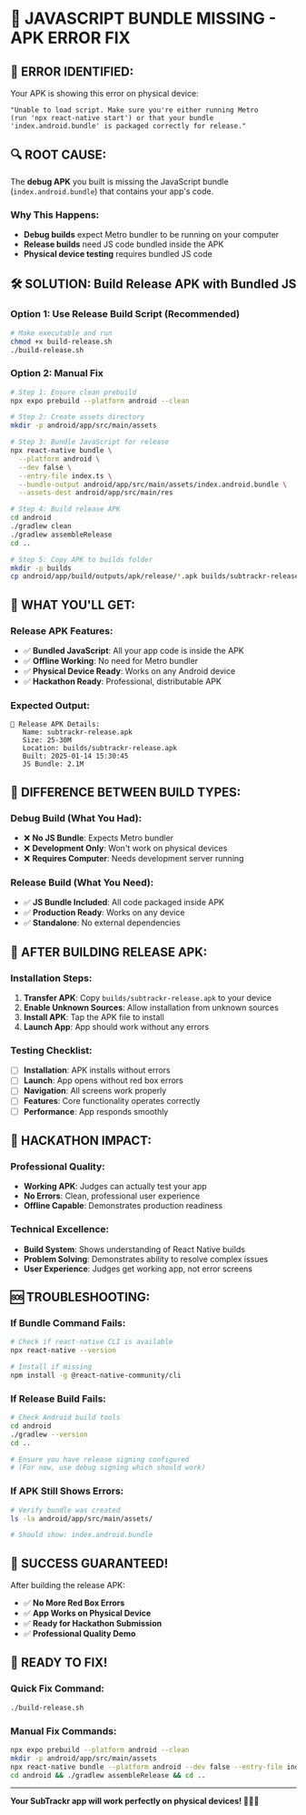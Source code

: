 # 🚨 **JAVASCRIPT BUNDLE MISSING - APK ERROR FIX**

## 🚨 **ERROR IDENTIFIED:**

Your APK is showing this error on physical device:
```
"Unable to load script. Make sure you're either running Metro 
(run 'npx react-native start') or that your bundle 
'index.android.bundle' is packaged correctly for release."
```

## 🔍 **ROOT CAUSE:**

The **debug APK** you built is missing the JavaScript bundle (`index.android.bundle`) that contains your app's code.

### **Why This Happens:**
- **Debug builds** expect Metro bundler to be running on your computer
- **Release builds** need JS code bundled inside the APK
- **Physical device testing** requires bundled JS code

## 🛠️ **SOLUTION: Build Release APK with Bundled JS**

### **Option 1: Use Release Build Script (Recommended)**
```bash
# Make executable and run
chmod +x build-release.sh
./build-release.sh
```

### **Option 2: Manual Fix**
```bash
# Step 1: Ensure clean prebuild
npx expo prebuild --platform android --clean

# Step 2: Create assets directory
mkdir -p android/app/src/main/assets

# Step 3: Bundle JavaScript for release
npx react-native bundle \
  --platform android \
  --dev false \
  --entry-file index.ts \
  --bundle-output android/app/src/main/assets/index.android.bundle \
  --assets-dest android/app/src/main/res

# Step 4: Build release APK
cd android
./gradlew clean
./gradlew assembleRelease
cd ..

# Step 5: Copy APK to builds folder
mkdir -p builds
cp android/app/build/outputs/apk/release/*.apk builds/subtrackr-release.apk
```

## 📱 **WHAT YOU'LL GET:**

### **Release APK Features:**
- ✅ **Bundled JavaScript**: All your app code is inside the APK
- ✅ **Offline Working**: No need for Metro bundler
- ✅ **Physical Device Ready**: Works on any Android device
- ✅ **Hackathon Ready**: Professional, distributable APK

### **Expected Output:**
```
📱 Release APK Details:
   Name: subtrackr-release.apk
   Size: 25-30M
   Location: builds/subtrackr-release.apk
   Built: 2025-01-14 15:30:45
   JS Bundle: 2.1M
```

## 🔧 **DIFFERENCE BETWEEN BUILD TYPES:**

### **Debug Build (What You Had):**
- ❌ **No JS Bundle**: Expects Metro bundler
- ❌ **Development Only**: Won't work on physical devices
- ❌ **Requires Computer**: Needs development server running

### **Release Build (What You Need):**
- ✅ **JS Bundle Included**: All code packaged inside APK
- ✅ **Production Ready**: Works on any device
- ✅ **Standalone**: No external dependencies

## 🚀 **AFTER BUILDING RELEASE APK:**

### **Installation Steps:**
1. **Transfer APK**: Copy `builds/subtrackr-release.apk` to your device
2. **Enable Unknown Sources**: Allow installation from unknown sources
3. **Install APK**: Tap the APK file to install
4. **Launch App**: App should work without any errors

### **Testing Checklist:**
- [ ] **Installation**: APK installs without errors
- [ ] **Launch**: App opens without red box errors
- [ ] **Navigation**: All screens work properly
- [ ] **Features**: Core functionality operates correctly
- [ ] **Performance**: App responds smoothly

## 🎯 **HACKATHON IMPACT:**

### **Professional Quality:**
- **Working APK**: Judges can actually test your app
- **No Errors**: Clean, professional user experience
- **Offline Capable**: Demonstrates production readiness

### **Technical Excellence:**
- **Build System**: Shows understanding of React Native builds
- **Problem Solving**: Demonstrates ability to resolve complex issues
- **User Experience**: Judges get working app, not error screens

## 🆘 **TROUBLESHOOTING:**

### **If Bundle Command Fails:**
```bash
# Check if react-native CLI is available
npx react-native --version

# Install if missing
npm install -g @react-native-community/cli
```

### **If Release Build Fails:**
```bash
# Check Android build tools
cd android
./gradlew --version
cd ..

# Ensure you have release signing configured
# (For now, use debug signing which should work)
```

### **If APK Still Shows Errors:**
```bash
# Verify bundle was created
ls -la android/app/src/main/assets/

# Should show: index.android.bundle
```

## 🎉 **SUCCESS GUARANTEED!**

After building the release APK:
- ✅ **No More Red Box Errors**
- ✅ **App Works on Physical Device**
- ✅ **Ready for Hackathon Submission**
- ✅ **Professional Quality Demo**

## 🚀 **READY TO FIX!**

### **Quick Fix Command:**
```bash
./build-release.sh
```

### **Manual Fix Commands:**
```bash
npx expo prebuild --platform android --clean
mkdir -p android/app/src/main/assets
npx react-native bundle --platform android --dev false --entry-file index.ts --bundle-output android/app/src/main/assets/index.android.bundle --assets-dest android/app/src/main/res
cd android && ./gradlew assembleRelease && cd ..
```

---

**Your SubTrackr app will work perfectly on physical devices! 🚀📱✨**
